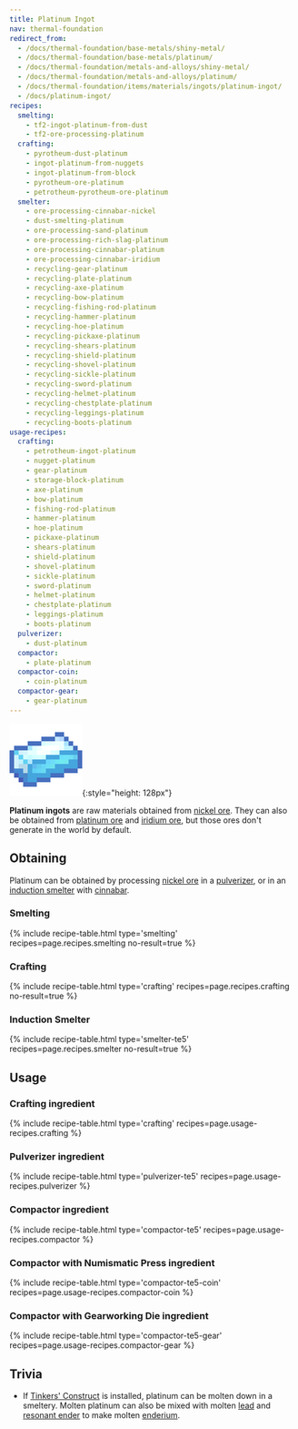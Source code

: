 ```yaml
---
title: Platinum Ingot
nav: thermal-foundation
redirect_from:
  - /docs/thermal-foundation/base-metals/shiny-metal/
  - /docs/thermal-foundation/base-metals/platinum/
  - /docs/thermal-foundation/metals-and-alloys/shiny-metal/
  - /docs/thermal-foundation/metals-and-alloys/platinum/
  - /docs/thermal-foundation/items/materials/ingots/platinum-ingot/
  - /docs/platinum-ingot/
recipes:
  smelting:
    - tf2-ingot-platinum-from-dust
    - tf2-ore-processing-platinum
  crafting:
    - pyrotheum-dust-platinum
    - ingot-platinum-from-nuggets
    - ingot-platinum-from-block
    - pyrotheum-ore-platinum
    - petrotheum-pyrotheum-ore-platinum
  smelter:
    - ore-processing-cinnabar-nickel
    - dust-smelting-platinum
    - ore-processing-sand-platinum
    - ore-processing-rich-slag-platinum
    - ore-processing-cinnabar-platinum
    - ore-processing-cinnabar-iridium
    - recycling-gear-platinum
    - recycling-plate-platinum
    - recycling-axe-platinum
    - recycling-bow-platinum
    - recycling-fishing-rod-platinum
    - recycling-hammer-platinum
    - recycling-hoe-platinum
    - recycling-pickaxe-platinum
    - recycling-shears-platinum
    - recycling-shield-platinum
    - recycling-shovel-platinum
    - recycling-sickle-platinum
    - recycling-sword-platinum
    - recycling-helmet-platinum
    - recycling-chestplate-platinum
    - recycling-leggings-platinum
    - recycling-boots-platinum
usage-recipes:
  crafting:
    - petrotheum-ingot-platinum
    - nugget-platinum
    - gear-platinum
    - storage-block-platinum
    - axe-platinum
    - bow-platinum
    - fishing-rod-platinum
    - hammer-platinum
    - hoe-platinum
    - pickaxe-platinum
    - shears-platinum
    - shield-platinum
    - shovel-platinum
    - sickle-platinum
    - sword-platinum
    - helmet-platinum
    - chestplate-platinum
    - leggings-platinum
    - boots-platinum
  pulverizer:
    - dust-platinum
  compactor:
    - plate-platinum
  compactor-coin:
    - coin-platinum
  compactor-gear:
    - gear-platinum
---
```


![Platinum ingot](/assets/images/thermal-foundation/ingot-platinum.png){:style="height: 128px"}


**Platinum ingots** are raw materials obtained from [nickel
ore](/docs/thermal-foundation/nickel-ore/). They can also be obtained from [platinum
ore](/docs/thermal-foundation/platinum-ore/) and [iridium ore](/docs/thermal-foundation/iridium-ore/), but those ores
don't generate in the world by default.


Obtaining
---------

Platinum can be obtained by processing [nickel ore](/docs/thermal-foundation/nickel-ore/) in a
[pulverizer](/docs/thermal-expansion/pulverizer/), or in an [induction
smelter](/docs/thermal-expansion/induction-smelter/) with [cinnabar](/docs/thermal-foundation/cinnabar/).

### Smelting
{% include recipe-table.html type='smelting' recipes=page.recipes.smelting no-result=true %}

### Crafting
{% include recipe-table.html type='crafting' recipes=page.recipes.crafting no-result=true %}

### Induction Smelter
{% include recipe-table.html type='smelter-te5' recipes=page.recipes.smelter no-result=true %}


Usage
-----

### Crafting ingredient
{% include recipe-table.html type='crafting' recipes=page.usage-recipes.crafting %}

### Pulverizer ingredient
{% include recipe-table.html type='pulverizer-te5' recipes=page.usage-recipes.pulverizer %}

### Compactor ingredient
{% include recipe-table.html type='compactor-te5' recipes=page.usage-recipes.compactor %}

### Compactor with Numismatic Press ingredient
{% include recipe-table.html type='compactor-te5-coin' recipes=page.usage-recipes.compactor-coin %}

### Compactor with Gearworking Die ingredient
{% include recipe-table.html type='compactor-te5-gear' recipes=page.usage-recipes.compactor-gear %}


Trivia
------

* If [Tinkers'
  Construct](https://minecraft.curseforge.com/projects/tinkers-construct) is
  installed, platinum can be molten down in a smeltery. Molten platinum can also
  be mixed with molten [lead](/docs/thermal-foundation/lead-ingot/) and [resonant
  ender](/docs/thermal-foundation/resonant-ender/) to make molten
  [enderium](/docs/thermal-foundation/enderium-ingot/).
